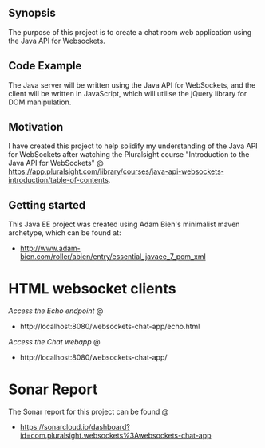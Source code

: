 ## Synopsis

The purpose of this project is to create a chat room web application using the Java API for Websockets.

## Code Example

The Java server will be written using the Java API for WebSockets, and the client will be written in JavaScript, which will utilise the jQuery library for DOM manipulation.

## Motivation

I have created this project to help solidify my understanding of the Java API for WebSockets after watching the Pluralsight course "Introduction to the Java API for WebSockets" @ https://app.pluralsight.com/library/courses/java-api-websockets-introduction/table-of-contents.

## Getting started
This Java EE project was created using Adam Bien's minimalist maven archetype, which can be found at:
- http://www.adam-bien.com/roller/abien/entry/essential_javaee_7_pom_xml

# HTML websocket clients
_Access the Echo endpoint_ @
* http://localhost:8080/websockets-chat-app/echo.html

_Access the Chat webapp_ @ 
* http://localhost:8080/websockets-chat-app/

# Sonar Report
The Sonar report for this project can be found @
* https://sonarcloud.io/dashboard?id=com.pluralsight.websockets%3Awebsockets-chat-app
